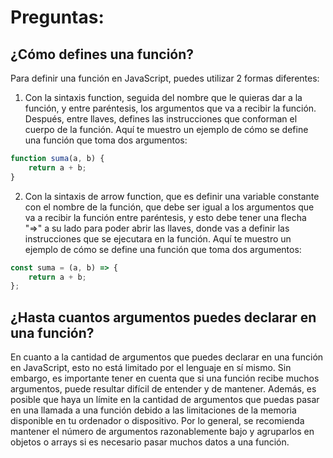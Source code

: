 # Preguntas:

## ¿Cómo defines una función?

Para definir una función en JavaScript, puedes utilizar 2 formas diferentes:

1. Con la sintaxis function, seguida del nombre que le quieras dar a la función, y entre paréntesis, los argumentos que va a recibir la función. Después, entre llaves, defines las instrucciones que conforman el cuerpo de la función. Aquí te muestro un ejemplo de cómo se define una función que toma dos argumentos:

```js
function suma(a, b) {
	return a + b;
}
```

2. Con la sintaxis de arrow function, que es definir una variable constante con el nombre de la función, que debe ser igual a los argumentos que va a recibir la función entre paréntesis, y esto debe tener una flecha "=>" a su lado para poder abrir las llaves, donde vas a definir las instrucciones que se ejecutara en la función. Aquí te muestro un ejemplo de cómo se define una función que toma dos argumentos:

```js
const suma = (a, b) => {
	return a + b;
};
```

## ¿Hasta cuantos argumentos puedes declarar en una función?

En cuanto a la cantidad de argumentos que puedes declarar en una función en JavaScript, esto no está limitado por el lenguaje en sí mismo. Sin embargo, es importante tener en cuenta que si una función recibe muchos argumentos, puede resultar difícil de entender y de mantener. Además, es posible que haya un límite en la cantidad de argumentos que puedas pasar en una llamada a una función debido a las limitaciones de la memoria disponible en tu ordenador o dispositivo. Por lo general, se recomienda mantener el número de argumentos razonablemente bajo y agruparlos en objetos o arrays si es necesario pasar muchos datos a una función.
